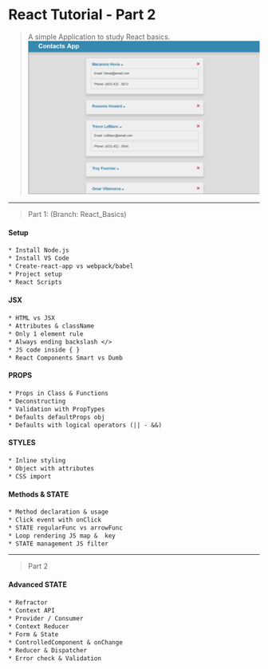 # React Tutorial - Part 2
> A simple Application to study React basics. 
![](screen.png)

<hr>
  
> Part 1:  (Branch: React_Basics)
#### Setup 
    * Install Node.js 
    * Install VS Code
    * Create-react-app vs webpack/babel  
    * Project setup 
    * React Scripts
#### JSX 
    * HTML vs JSX
    * Attributes & className
    * Only 1 element rule 
    * Always ending backslash </>
    * JS code inside { }
    * React Components Smart vs Dumb
 #### PROPS
    * Props in Class & Functions
    * Deconstructing
    * Validation with PropTypes
    * Defaults defaultProps obj
    * Defaults with logical operators (|| - &&)
#### STYLES
    * Inline styling
    * Object with attributes
    * CSS import 
#### Methods & STATE
    * Method declaration & usage
    * Click event with onClick
    * STATE regularFunc vs arrowFunc
    * Loop rendering JS map &  key
    * STATE management JS filter 
<hr>

> Part 2
#### Advanced STATE
    * Refractor
    * Context API
    * Provider / Consumer
    * Context Reducer
    * Form & State
    * ControlledComponent & onChange
    * Reducer & Dispatcher
    * Error check & Validation
    